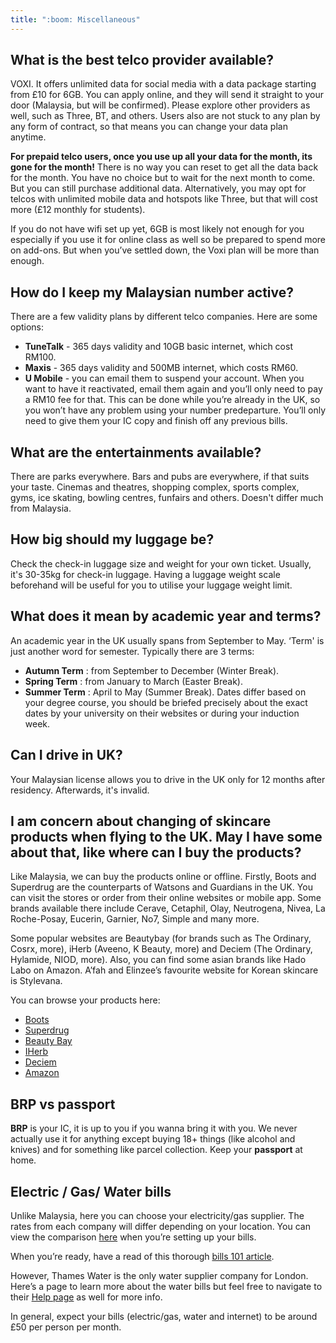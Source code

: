 ```yaml
---
title: ":boom: Miscellaneous"
---
```


## What is the best telco provider available?

VOXI. It offers unlimited data for social media with a data package starting from £10 for 6GB. You can apply online, and they will send it straight to your door (Malaysia, but will be confirmed). Please explore other providers as well, such as Three, BT, and others. Users also are not stuck to any plan by any form of contract, so that means you can change your data plan anytime.

<ERROR>

**For prepaid telco users, once you use up all your data for the month, its gone for the month!** There is no way you can reset to get all the data back for the month. You have no choice but to wait for the next month to come. But you can still purchase additional data. Alternatively, you may opt for telcos with unlimited mobile data and hotspots like Three, but that will cost more (£12 monthly for students).

</ERROR>

If you do not have wifi set up yet, 6GB is most likely not enough for you especially if you use it for online class as well so be prepared to spend more on add-ons. But when you’ve settled down, the Voxi plan will be more than enough.

## How do I keep my Malaysian number active?

There are a few validity plans by different telco companies. Here are some options:

- **TuneTalk** - 365 days validity and 10GB basic internet, which cost RM100.
- **Maxis** - 365 days validity and 500MB internet, which costs RM60.
- **U Mobile** - you can email them to suspend your account. When you want to have it reactivated, email them again and you’ll only need to pay a RM10 fee for that. This can be done while you’re already in the UK, so you won’t have any problem using your number predeparture. You’ll only need to give them your IC copy and finish off any previous bills.

## What are the entertainments available?

There are parks everywhere. Bars and pubs are everywhere, if that suits your taste. Cinemas and theatres, shopping complex, sports complex, gyms, ice skating, bowling centres, funfairs and others. Doesn't differ much from Malaysia.

## How big should my luggage be?

Check the check-in luggage size and weight for your own ticket. Usually, it's 30-35kg for check-in luggage. Having a luggage weight scale beforehand will be useful for you to utilise your luggage weight limit.

## What does it mean by academic year and terms?

An academic year in the UK usually spans from September to May. ‘Term' is just another word for semester. Typically there are 3 terms:

- **Autumn Term** : from September to December (Winter Break).
- **Spring Term** : from January to March (Easter Break).
- **Summer Term** : April to May (Summer Break).
  Dates differ based on your degree course, you should be briefed precisely about the exact dates by your university on their websites or during your induction week.

## Can I drive in UK?

Your Malaysian license allows you to drive in the UK only for 12 months after residency. Afterwards, it's invalid.

## I am concern about changing of skincare products when flying to the UK. May I have some about that, like where can I buy the products?

Like Malaysia, we can buy the products online or offline. Firstly, Boots and Superdrug are the counterparts of Watsons and Guardians in the UK. You can visit the stores or order from their online websites or mobile app. Some brands available there include Cerave, Cetaphil, Olay, Neutrogena, Nivea, La Roche-Posay, Eucerin, Garnier, No7, Simple and many more.

Some popular websites are Beautybay (for brands such as The Ordinary, Cosrx, more), iHerb (Aveeno, K Beauty, more) and Deciem (The Ordinary, Hylamide, NIOD, more).
Also, you can find some asian brands like Hado Labo on Amazon. A’fah and Elinzee’s favourite website for Korean skincare is Stylevana.

You can browse your products here:

- [Boots](https://www.boots.com)
- [Superdrug](https://www.superdrug.com)
- [Beauty Bay](https://www.beautybay.com)
- [IHerb](https://uk.iherb.com)
- [Deciem](https://deciem.com)
- [Amazon](https://www.amazon.co.uk)

## BRP vs passport

**BRP** is your IC, it is up to you if you wanna bring it with you. We never actually use it for anything except buying 18+ things (like alcohol and knives) and for something like parcel collection. Keep your **passport** at home.

## Electric / Gas/ Water bills

Unlike Malaysia, here you can choose your electricity/gas supplier. The rates from each company will differ depending on your location. You can view the comparison [here](https://www.moneysupermarket.com/) when you’re setting up your bills.

When you’re ready, have a read of this thorough [bills 101 article](https://www.splitthebills.co.uk/advice-centre/student-bills-basics/setting-up-your-energy-bills/).

However, Thames Water is the only water supplier company for London. Here’s a page to learn more about the water bills but feel free to navigate to their [Help page](https://www.thameswater.co.uk/help/account-and-billing/understand-your-bill) as well for more info.

In general, expect your bills (electric/gas, water and internet) to be around £50 per person per month.
